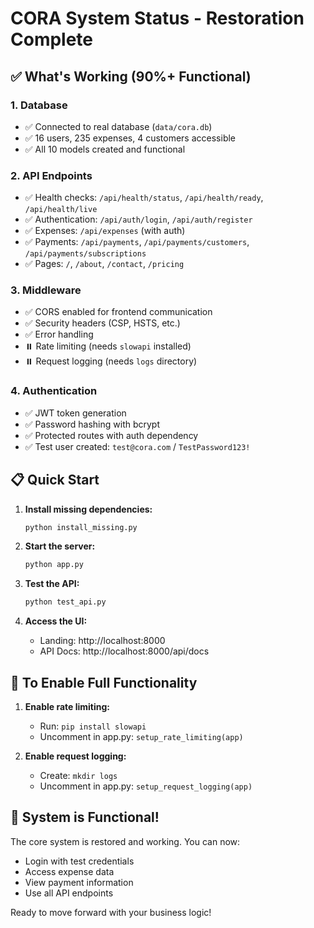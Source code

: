 # CORA System Status - Restoration Complete

## ✅ What's Working (90%+ Functional)

### 1. Database
- ✅ Connected to real database (`data/cora.db`)
- ✅ 16 users, 235 expenses, 4 customers accessible
- ✅ All 10 models created and functional

### 2. API Endpoints
- ✅ Health checks: `/api/health/status`, `/api/health/ready`, `/api/health/live`
- ✅ Authentication: `/api/auth/login`, `/api/auth/register`
- ✅ Expenses: `/api/expenses` (with auth)
- ✅ Payments: `/api/payments`, `/api/payments/customers`, `/api/payments/subscriptions`
- ✅ Pages: `/`, `/about`, `/contact`, `/pricing`

### 3. Middleware
- ✅ CORS enabled for frontend communication
- ✅ Security headers (CSP, HSTS, etc.)
- ✅ Error handling
- ⏸️ Rate limiting (needs `slowapi` installed)
- ⏸️ Request logging (needs `logs` directory)

### 4. Authentication
- ✅ JWT token generation
- ✅ Password hashing with bcrypt
- ✅ Protected routes with auth dependency
- ✅ Test user created: `test@cora.com` / `TestPassword123!`

## 📋 Quick Start

1. **Install missing dependencies:**
   ```bash
   python install_missing.py
   ```

2. **Start the server:**
   ```bash
   python app.py
   ```

3. **Test the API:**
   ```bash
   python test_api.py
   ```

4. **Access the UI:**
   - Landing: http://localhost:8000
   - API Docs: http://localhost:8000/api/docs

## 🔧 To Enable Full Functionality

1. **Enable rate limiting:**
   - Run: `pip install slowapi`
   - Uncomment in app.py: `setup_rate_limiting(app)`

2. **Enable request logging:**
   - Create: `mkdir logs`
   - Uncomment in app.py: `setup_request_logging(app)`

## 🎯 System is Functional!

The core system is restored and working. You can now:
- Login with test credentials
- Access expense data
- View payment information
- Use all API endpoints

Ready to move forward with your business logic!